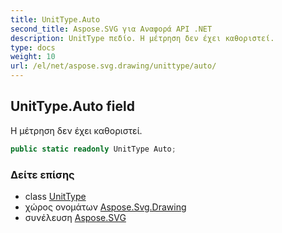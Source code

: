 ```yaml
---
title: UnitType.Auto
second_title: Aspose.SVG για Αναφορά API .NET
description: UnitType πεδίο. Η μέτρηση δεν έχει καθοριστεί.
type: docs
weight: 10
url: /el/net/aspose.svg.drawing/unittype/auto/
---
```

## UnitType.Auto field

Η μέτρηση δεν έχει καθοριστεί.

```csharp
public static readonly UnitType Auto;
```

### Δείτε επίσης

* class [UnitType](../)
* χώρος ονομάτων [Aspose.Svg.Drawing](../../unittype/)
* συνέλευση [Aspose.SVG](../../../)



